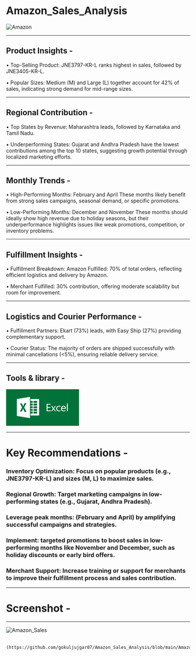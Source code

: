 # Amazon_Sales_Analysis 

![Amazon](https://github.com/user-attachments/assets/4bd3b123-7a2d-4f0a-8864-44bc7f564023)


---

## Product Insights -

 • Top-Selling Product: JNE3797-KR-L ranks highest in sales, followed by JNE3405-KR-L.

 • Popular Sizes: Medium (M) and Large (L) together account for 42% of sales, indicating strong demand for mid-range sizes.

 ---

## Regional Contribution -

  • Top States by Revenue: Maharashtra leads, followed by Karnataka and Tamil Nadu.

  • Underperforming States: Gujarat and Andhra Pradesh have the lowest contributions among the top 10 states, suggesting growth potential through localized      marketing efforts.

  ---

## Monthly Trends -

  • High-Performing Months: February and April These months likely benefit from strong sales campaigns, seasonal demand, or specific promotions.

  • Low-Performing Months: December and November  These months should ideally show high revenue due to holiday seasons, but their underperformance highlights issues like weak promotions, competition, or inventory problems.

  ---

## Fulfillment Insights -

  • Fulfillment Breakdown: Amazon Fulfilled: 70% of total orders, reflecting efficient logistics and delivery by Amazon.

  • Merchant Fulfilled: 30% contribution, offering moderate scalability but room for improvement.

  ---

## Logistics and Courier Performance -

  • Fulfillment Partners: Ekart (73%) leads, with Easy Ship (27%) providing complementary support.

  • Courier Status: The majority of orders are shipped successfully with minimal cancellations (<5%), ensuring reliable delivery service.

  ---

## Tools & library -

<img src="https://github.com/gokuljujgar07/Coffee_Sales_Dashboard/blob/main/excel.jpg" alt="logo" width="200" height="100"/>


---




# Key Recommendations -


### Inventory Optimization: Focus on popular products (e.g., JNE3797-KR-L) and sizes (M, L) to maximize sales.

### Regional Growth: Target marketing campaigns in low-performing states (e.g., Gujarat, Andhra Pradesh).

### Leverage peak months: (February and April) by amplifying successful campaigns and strategies.

### Implement: targeted promotions to boost sales in low-performing months like November and December, such as holiday discounts or early bird offers.

### Merchant Support: Increase training or support for merchants to improve their fulfillment process and sales contribution.

---

# Screenshot -

---

<img width="913" alt="Amazon_Sales" src="https://github.com/user-attachments/assets/66fe6b1a-4546-4dd0-aa57-84527b2fd112" />







      (https://github.com/gokuljujgar07/Amazon_Sales_Analysis/blob/main/Amazon_Sales.png) &nbsp;

